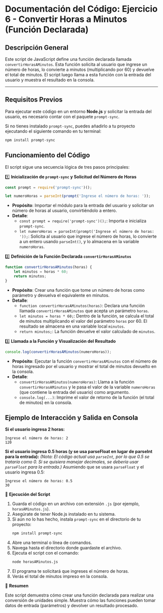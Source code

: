# Documentación del Código: Ejercicio 6 - Convertir Horas a Minutos (Función Declarada)

## Descripción General

Este script de JavaScript define una función declarada llamada `convertirHorasAMinutos`. Esta función solicita al usuario que ingrese un número de horas, lo convierte a minutos (multiplicando por 60) y devuelve el total de minutos. El script luego llama a esta función con la entrada del usuario y muestra el resultado en la consola.

---

## Requisitos Previos

Para ejecutar este código en un entorno **Node.js** y solicitar la entrada del usuario, es necesario contar con el paquete `prompt-sync`.

Si no tienes instalado `prompt-sync`, puedes añadirlo a tu proyecto ejecutando el siguiente comando en tu terminal:

```bash
npm install prompt-sync
```

## Funcionamiento del Código

El script sigue una secuencia lógica de tres pasos principales:

1️⃣ **Inicialización de `prompt-sync` y Solicitud del Número de Horas**

```js
const prompt = require('prompt-sync')();

let numeroHoras = parseInt(prompt('Ingrese el número de horas: '));
```

*   **Propósito**: Importar el módulo para la entrada del usuario y solicitar un número de horas al usuario, convirtiéndolo a entero.
*   **Detalle**:
    *   `const prompt = require('prompt-sync')();`: Importa e inicializa `prompt-sync`.
    *   `let numeroHoras = parseInt(prompt('Ingrese el número de horas: '));`: Solicita al usuario que ingrese el número de horas, lo convierte a un entero usando `parseInt()`, y lo almacena en la variable `numeroHoras`.

2️⃣ **Definición de la Función Declarada `convertirHorasAMinutos`**

```js
function convertirHorasAMinutos(horas) {
    let minutos = horas * 60;
    return minutos;
}
```

*   **Propósito**: Crear una función que tome un número de horas como parámetro y devuelva el equivalente en minutos.
*   **Detalle**:
    *   `function convertirHorasAMinutos(horas)`: Declara una función llamada `convertirHorasAMinutos` que acepta un parámetro `horas`.
    *   `let minutos = horas * 60;`: Dentro de la función, se calcula el total de minutos multiplicando el valor del parámetro `horas` por 60. El resultado se almacena en una variable local `minutos`.
    *   `return minutos;`: La función devuelve el valor calculado de `minutos`.

3️⃣ **Llamada a la Función y Visualización del Resultado**

```js
console.log(convertirHorasAMinutos(numeroHoras));
```

*   **Propósito**: Ejecutar la función `convertirHorasAMinutos` con el número de horas ingresado por el usuario y mostrar el total de minutos devuelto en la consola.
*   **Detalle**:
    *   `convertirHorasAMinutos(numeroHoras)`: Llama a la función `convertirHorasAMinutos` y le pasa el valor de la variable `numeroHoras` (que contiene la entrada del usuario) como argumento.
    *   `console.log(...)`: Imprime el valor de retorno de la función (el total de minutos) en la consola.

## Ejemplo de Interacción y Salida en Consola

**Si el usuario ingresa 2 horas:**
```
Ingrese el número de horas: 2
120
```

**Si el usuario ingresa 0.5 horas (y se usa parseFloat en lugar de parseInt para la entrada):**
*(Nota: El código actual usa `parseInt`, por lo que 0.5 se trataría como 0. Si se quisiera manejar decimales, se debería usar `parseFloat` para la entrada.)*
Asumiendo que se usara `parseFloat` y el usuario ingresa 0.5:
```
Ingrese el número de horas: 0.5
30
```

🚀 **Ejecución del Script**

1.  Guarda el código en un archivo con extensión `.js` (por ejemplo, `horasAMinutos.js`).
2.  Asegúrate de tener Node.js instalado en tu sistema.
3.  Si aún no lo has hecho, instala `prompt-sync` en el directorio de tu proyecto:
    ```bash
    npm install prompt-sync
    ```
4.  Abre una terminal o línea de comandos.
5.  Navega hasta el directorio donde guardaste el archivo.
6.  Ejecuta el script con el comando:
    ```bash
    node horasAMinutos.js
    ```
7.  El programa te solicitará que ingreses el número de horas.
8.  Verás el total de minutos impreso en la consola.

🏁 **Resumen**

Este script demuestra cómo crear una función declarada para realizar una conversión de unidades simple. Muestra cómo las funciones pueden tomar datos de entrada (parámetros) y devolver un resultado procesado.
